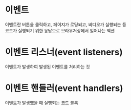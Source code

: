 # 이벤트
이벤트란 버튼을 클릭하고, 페이지가 로딩되고, 비디오가 실행되는 등</br>
코드가 실행되기 위한 응답으로 브라우저상에서 일어나는 액션

# 이벤트 리스너(event listeners)
이벤트가 발생하여 발생된 이벤트를 처리하는 것

# 이벤트 핸들러(event handlers)
이벤트가 발생했을 때 실행되는 코드 블록
